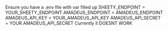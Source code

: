Ensure you have a .env file with var filled up 
SHEETY_ENDPOINT = YOUR_SHEETY_ENDPOINT
AMADEUS_ENDPOINT = AMADEUS_ENDPOINT
AMADEUS_API_KEY = YOUR_AMADEUS_API_KEY
AMADEUS_API_SECRET = YOUR AMADEUS_API_SECRET
Currently it DOESNT WORK
